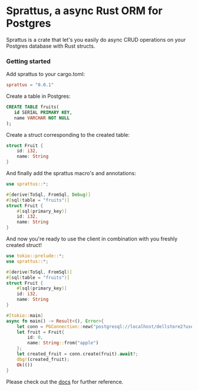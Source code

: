 # Sprattus, a async Rust ORM for Postgres

Sprattus is a crate that let's you easily do async CRUD operations on your Postgres database with Rust structs.


### Getting started

Add sprattus to your cargo.toml:  
```toml
sprattus = "0.0.1"
```
Create a table in Postgres:
```sql
CREATE TABLE fruits(
   id SERIAL PRIMARY KEY,
   name VARCHAR NOT NULL
);
```

Create a struct corresponding to the created table:
```rust
struct Fruit {
    id: i32,
    name: String
}
```
And finally add the sprattus macro's and annotations:
```rust
use sprattus::*;

#[derive(ToSql, FromSql, Debug)]
#[sql(table = "fruits")]
struct Fruit {
    #[sql(primary_key)]
    id: i32,
    name: String
}
```
And now you're ready to use the client in combination with you freshly created struct!

```rust
use tokio::prelude::*;
use sprattus::*;

#[derive(ToSql, FromSql)]
#[sql(table = "fruits")]
struct Fruit {
    #[sql(primary_key)]
    id: i32,
    name: String
}

#[tokio::main]
async fn main() -> Result<(), Error>{
    let conn = PGConnection::new("postgresql://localhost/dellstore2?user=tg").await.unwrap();
    let fruit = Fruit{
        id: 0,
        name: String::from("apple")
    };
    let created_fruit = conn.create(fruit).await?;
    dbg!(created_fruit);
    Ok(())
}
```

Please check out the [docs](https://docs.rs) for further reference.

